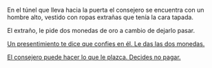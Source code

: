 En el túnel que lleva hacia la puerta
el consejero se encuentra con un hombre alto, vestido con ropas extrañas
que tenía la cara tapada.

El extraño, le pide dos monedas de oro a cambio de dejarlo pasar.

[Un presentimiento te dice que confies en él. Le das las dos monedas.](pagar/pagar.md)

[El consejero puede hacer lo que le plazca. Decides no pagar.](rechazar/rechazar.md)

